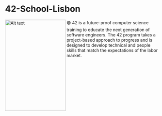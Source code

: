 # 42-School-Lisbon

<img align="left" src="https://upload.wikimedia.org/wikipedia/commons/8/8d/42_Logo.svg"  width="200" height="300" alt="Alt text" title="42 logo">
🟢 42 is a future-proof computer science training to educate the next generation of software engineers. The 42 program takes a project-based approach to progress and is        designed to develop technical and people skills that match the expectations of the labor market.
